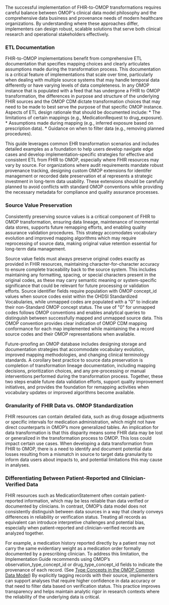 The successful implementation of FHIR-to-OMOP transformations requires careful balance between OMOP's clinical data model philosophy and the comprehensive data business and provenance needs of modern healthcare organizations. By understanding where these approaches differ, implementers can design robust, scalable solutions that serve both clinical research and operational stakeholders effectively.

### ETL Documentation 
FHIR-to-OMOP implementations benefit from comprehensive ETL documentation that specifies mapping choices and clearly articulates assumptions made during the transformation process. This documentation is a critical feature of implementations that scale over time, particularly when dealing with multiple source systems that may handle temporal data differently or have varying levels of data completeness. In any OMOP instance that is populated with a feed that has undergone a FHIR to OMOP transformation, the differences in purpose and structure of the underlying FHIR sources and the OMOP CDM dictate transformation choices that may need to be made to best serve the purpose of that specific OMOP instance. Aspects of ETL design rationale that should be documented include:
     * The limitations of certain mappings (e.g., MedicationRequest to drug_exposure).
     * Assumptions made during mapping (e.g., inferred exposure based on prescription data).
     * Guidance on when to filter data (e.g., removing planned procedures).

This guide leverages common EHR transformation scenarios and includes detailed examples as a foundation to help users develop navigate edge cases and develop implementation-specific strategies for effective and consistent ETL from FHIR to OMOP, especially where FHIR resources may vary by source.  For organizations where audit requirements mandate robust provenance tracking, designing custom OMOP extensions for identifer management or recorded date preservation et al represents a strategic investment in long-term data usability. These extensions should be carefully planned to avoid conflicts with standard OMOP conventions while providing the necessary metadata for compliance and quality assurance processes.

### Source Value Preservation
Consistently preserving source values is a critical component of FHIR to OMOP transformation, ensuring data lineage, maintenance of incremental data stores, supports future remapping efforts, and enabling quality assurance validation procedures. This strategy accomodates vocabulary evolution and improved mapping algorithms which may require reprocessing of source data, making original value retention essential for long-term data management. 

Source value fields must always preserve original codes exactly as provided in FHIR resources, maintaining character-for-character accuracy to ensure complete traceability back to the source system. This includes maintaining any formatting, spacing, or special characters present in the original codes, as these may carry semantic meaning or system-specific significance that could be relevant for future processing or validation efforts. Source identifier fields require population with OMOP concept_id values when source codes exist within the OHDSI Standardized Vocabularies, while unmapped codes are populated with a "0" to indicate their non-Standard OMOP concept status. The use of "0" for unmapped codes follows OMOP conventions and enables analytical queries to distinguish between successfully mapped and unmapped source data. This OMOP convention provides clear indication of OMOP CDM mapping conformance for each map implemented while maintaining the a record source codes and their OMOP representations when available. 

Future-proofing an OMOP database includes designing storage and documentation strategies that accommodate vocabulary evolution, improved mapping methodologies, and changing clinical terminology standards. A corollary best practice to source data preservation is completion of transformation lineage documentation, including mapping decisions, prioritization choices, and any pre-processing or manual interventions performed during the transformation process. Together, these two steps enable future data validation efforts, support quality improvement initiatives, and provides the foundation for remapping activities when vocabulary updates or improved algorithms become available.

### Granularity of FHIR Data vs. OMOP Standardization
FHIR resources can contain detailed data, such as drug dosage adjustments or specific intervals for medication administration, which might not have direct counterparts in OMOP’s more generalized tables. An implication for data transformation is that this disparity means some FHIR data may be lost or generalized in the transformation process to OMOP.  This loss could impact certain use cases. When developing a data transformation from FHIR to OMOP, there is a need to identify and document potential data losses resulting from a mismatch in source to target data granularity to inform data users about impacts to, and potential limitations this may cause in analyses.

### Differentiating Between Patient-Reported and Clinician-Verified Data
FHIR resources such as MedicationStatement often contain patient-reported information, which may be less reliable than data verified or documented by clinicians. In contrast, OMOP’s data model does not consistently distinguish between data sources in a way that clearly conveys differences in reliability or verification status. Treating all records as equivalent can introduce interpretive challenges and potential bias, especially when patient-reported and clinician-verified records are analyzed together.

For example, a medication history reported directly by a patient may not carry the same evidentiary weight as a medication order formally documented by a prescribing clinician. To address this limitation, the Implementation Guide recommends using OMOP’s observation_type_concept_id or drug_type_concept_id fields to indicate the provenance of each record. (See [Type Concepts in the OMOP Common Data Model](https://github.com/HL7/fhir-omop-ig/blob/main/input/pagecontent/codemappings.md#type-concepts-in-the-omop-common-data-model))   By explicitly tagging records with their source, implementers can support analyses that require higher confidence in data accuracy or that need to filter data based on verification status. This practice improves transparency and helps maintain analytic rigor in research contexts where the reliability of the underlying data is critical.
